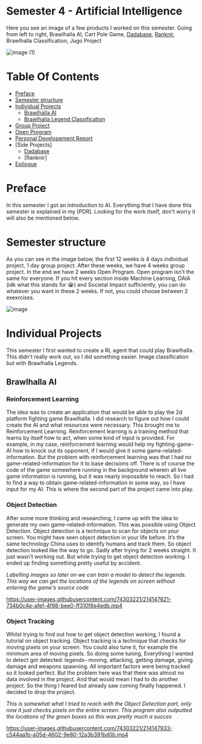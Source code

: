 # Semester 4 - Artificial Intelligence
Here you see an image of a few products I worked on this semester. Going from left to right, Brawlhalla AI, Cart Pole Game, [Dadabase](https://github.com/Skyward-Brawlhalla/Dadabase), [Ranknir](https://github.com/Skyward-Brawlhalla/Ranknir), Brawlhalla Classification, Jugo Project

![image (1)](https://user-images.githubusercontent.com/74303221/214144301-e5bc05ce-9cef-476e-8499-7650b5c25861.png)

# Table Of Contents
- [Preface](#preface)
- [Semester structure](#semester-structure)
- [Individual Projects](#individual-projects)
  - [Brawlhalla AI]()
  - [Brawlhalla Legend Classification]()
- [Group Project](#group-project)
- [Open Program](#open-program)
- [Personal Developement Report](personal-developement-report)
- [Side Projects]
  - [Dadabase]()
  - [Ranknir] 
- [Epilogue](#epilogue)

# Preface
In this semester I got an introduction to AI. Everything that I have done this semester is explained in my [PDR]. Looking for the work itself, don't worry it will also be mentioned below.

# Semester structure
As you can see in the image below, the first 12 weeks is 4 days individual project, 1 day group project. After these weeks, we have 4 weeks group project. In the end we have 2 weeks Open Program. Open program isn't the same for everyone. If you hit every section inside Machine Learning, DAIA (idk what this stands for 😭) and Societal Impact sufficiently, you can do whatever you want in these 2 weeks. If not, you could choose between 2 exexrcises.

![image](https://user-images.githubusercontent.com/74303221/214136495-0e8257a7-9070-4faa-8144-96c2dd175921.png)

# Individual Projects
This semester I first wanted to create a RL agent that could play Brawlhalla. This didn't really work out, so I did something easier. Image classification but with Brawlhalla Legends.

## Brawlhalla AI
### Reinforcement Learning
The idea was to create an application that would be able to play the 2d platform fighting game Brawlhalla. I did research to figure out how I could create the AI and what resources were necessary. This brought me to Reinforcement Learning. Reinforcement learning is a training method that learns by itself how to act, when some kind of input is provided. For example, in my case, reinforcement learning would help my fighting-game-AI how to knock out its opponent, ìf I would give it some game-related-information. But the problem with reinforcement learning was that I had no game-related-information for it to base decisions off. There is of course the code of the game somewhere running in the background wherein all live game information is running, but it was nearly impossible to reach. So I had to find a way to obtain game-related-information in some way, so I have input for my AI. This is where the second part of the project came into play.

### Object Detection
After some more thinking and researching, I came up with the idea to generate my own game-related-information. This was possible using Object Detection. Object detection is a technique to scan for objects on your screen. You might have seen object detection in your life before. It’s the same technology China uses to identify humans and track them. So object detection looked like the way to go. Sadly after trying for 2 weeks straight. It just wasn’t working out. But while trying to get object detection working. I ended up finding something pretty useful by accident.

*Labelling images so later on we can train a model to detect the legends. This way we can get the locations of the legends on screen without entering the game's source code* 

https://user-images.githubusercontent.com/74303221/214147621-734b0c4e-afef-4f98-bee0-ff310f8e4edb.mp4

### Object Tracking
Whilst trying to find out how to get object detection working, I found a tutorial on object tracking. Object tracking is a technique that checks for moving pixels on your screen. You could also tune it, for example the minimum area of moving pixels. So doing some tuning, Everything I wanted to detect got detected: legends- moving, attacking, getting damage, giving damage and weapons spawning. All important factors were being tracked so it looked perfect. But the problem here was that there was almost no data involved in the project. And that would mean I had to do another project. So the thing I feared but already saw coming finally happened. I decided to drop the project.

*This is somewhat what I tried to reach with the Object Detection part, only now it just checks pixels on the entire screen. This program also outputted the locations of the green boxes so this was pretty much a succes*

https://user-images.githubusercontent.com/74303221/214147933-c544aa1b-a05d-4602-9e80-12a3b391bd0b.mp4

